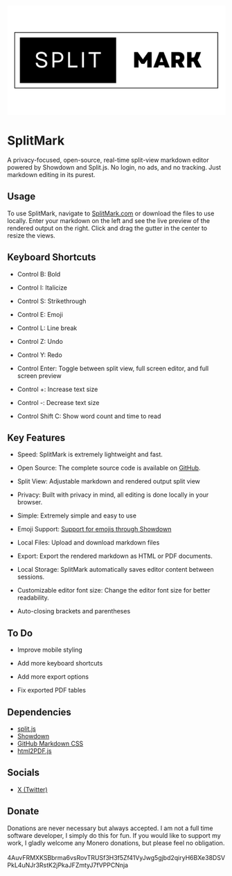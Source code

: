 ![SplitMark Logo](images/githubpreview.png)

# SplitMark

A privacy-focused, open-source, real-time split-view markdown editor powered by Showdown and Split.js. No login, no ads, and no tracking. Just markdown editing in its purest.

## Usage
To use SplitMark, navigate to [SplitMark.com](https://splitmark.com) or download the files to use locally.
Enter your markdown on the left and see the live preview of the rendered output on the right. Click and drag the gutter in the center to resize the views.

## Keyboard Shortcuts

* Control B: Bold

* Control I: Italicize

* Control S: Strikethrough

* Control E: Emoji

* Control L: Line break

* Control Z: Undo

* Control Y: Redo

* Control Enter: Toggle between split view, full screen editor, and full screen preview

* Control +: Increase text size

* Control -: Decrease text size

* Control Shift C: Show word count and time to read

## Key Features 
* Speed: SplitMark is extremely lightweight and fast.

* Open Source: The complete source code is available on [GitHub](https://github.com/Clevis22/SplitMark).

* Split View: Adjustable markdown and rendered output split view

* Privacy: Built with privacy in mind, all editing is done locally in your browser.

* Simple: Extremely simple and easy to use

* Emoji Support: [Support for emojis through Showdown](https://github.com/showdownjs/showdown/wiki/Emojis#introduction)

* Local Files: Upload and download markdown files

* Export: Export the rendered markdown as HTML or PDF documents.

* Local Storage: SplitMark automatically saves editor content between sessions.

* Customizable editor font size: Change the editor font size for better readability.

* Auto-closing brackets and parentheses

## To Do

* Improve mobile styling

* Add more keyboard shortcuts

* Add more export options

* Fix exported PDF tables

## Dependencies
* [split.js](https://github.com/splitrb/split.js?files=1)
* [Showdown](https://showdownjs.com/)
* [GitHub Markdown CSS](https://github.com/sindresorhus/github-markdown-css)
* [html2PDF.js](https://ekoopmans.github.io/html2pdf.js/)

## Socials
* [X (Twitter)](https://twitter.com/splitmark1)

## Donate
Donations are never necessary but always accepted. I am not a full time software developer, I simply do this for fun. If you would like to support my work, I gladly welcome any Monero donations, but please feel no obligation.<br><br>4AuvFRMXKSBbrma6vsRovTRUSf3H3f5Zf41VyJwg5gjbd2qiryH6BXe38DSVPkL4uNJr3RstK2jPkaJFZmtyJ7fVPPCNnja